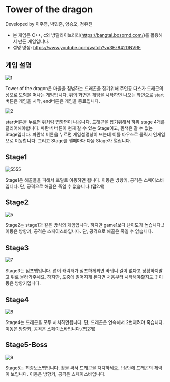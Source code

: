 # Tower of the dragon
Developed by 이주영, 박민준, 양승오, 정유진  
* 본 게임은 C++, c와 방탈라이브러리(<https://bangtal.bosornd.com/>)를 활용해서 만든 게임입니다.
* 설명 영상: https://www.youtube.com/watch?v=3Ez842DNVRE  


## 게임 설명
![1](https://user-images.githubusercontent.com/101955125/171648246-34d58286-6b2f-4432-af24-1ee397532c4f.png)

Tower of the dragon은 마을을 침범하는 드래곤을 잡기위해 주인공 다스가 드래곤의 성으로 모험을 떠나는 게임입니다. 
      위의 화면은 게임을 시작하면 나오는 화면으로 start버튼은 게임을 시작, end버튼은 게임을 종료입니다.

![2](https://user-images.githubusercontent.com/101955125/171648644-0429b08b-e9d6-450d-84f7-a2ae1f56446e.png)

start버튼을 누르면 위처럼 맵화면이 나옵니다. 드래곤을 잡기위해서 하위 stage 4개를 클리어해야합니다.
파란색 버튼이 현재 갈 수 있는 Stage이고, 흰색은 갈 수 없는 Stage입니다. 파란색 버튼을 누르면 게임설명창이 뜨는데 이를 마우스로 클릭시 인게임으로 이동합니다. 그리고 Stage를 깰때마다 다음 Stage가 열립니다.

## Stage1
![5555](https://user-images.githubusercontent.com/101955125/171650007-7238af31-a18e-4c92-a8b6-b6f754112510.png)

Stage1은 해골들을 피해서 포탈로 이동하면 됩니다. 이동은 방향키, 공격은 스페이스바입니다. 단, 공격으로 해골은 죽일 수 없습니다.(맵2개)

## Stage2
![5](https://user-images.githubusercontent.com/101955125/171650718-0eca4997-d2c0-4b2a-aba2-3c41f4068035.png)

Stage2는 stage1과 같은 방식의 게임입니다. 하지만 game1보다 난이도가 높습니다..! 이동은 방향키, 공격은 스페이스바입니다. 단, 공격으로 해골은 죽일 수 없습니다.

## Stage3
![7](https://user-images.githubusercontent.com/101955125/171651051-40fa81d8-e6b5-4043-81c1-40937318ab6f.png)

Stage3는 점프맵입니다. 맵이 캐릭터가 점프하게되면 바뀌니 길이 없다고 당황하지말고 위로 올라가주세요. 하지만, 도중에 떨어지게 된다면 처음부터 시작해야할지도..? 이동은 방향키입니다.

## Stage4
![8](https://user-images.githubusercontent.com/101955125/171651520-98205553-f772-48bc-b435-7c89f5efb73f.png)

Stage4는 드래곤을 모두 처치하면됩니다. 단, 드래곤은 연속해서 2번때려야 죽습니다. 이동은 방향키, 공격은 스페이스바입니다.(맵2개)

## Stage5-Boss
![9](https://user-images.githubusercontent.com/101955125/171651787-2ab8f3a7-014c-4608-ad91-f106298b14de.png)

Stage5는 최종보스맵입니다. 활을 싸서 드래곤을 처치하세요..! 상단에 드래곤의 체력이 보입니다. 이동은 방향키, 공격은 스페이스바입니다.
